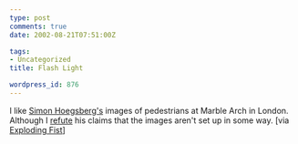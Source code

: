 ```yaml
---
type: post
comments: true
date: 2002-08-21T07:51:00Z

tags:
- Uncategorized
title: Flash Light

wordpress_id: 876
---
```


I like [Simon Hoegsberg's](http://www.simonhoegsberg.com/) images of pedestrians at Marble Arch in London. Although I [refute](http://www.explodingfist.com/notes/000428.php) his claims that the images aren't set up in some way. [via [Exploding Fist](http://www.explodingfist.com)]
